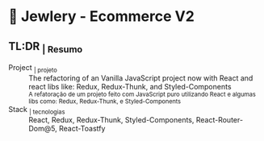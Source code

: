 # :ring: Jewlery - Ecommerce V2


## TL:DR <sub>| Resumo</sub>

<dl>
  <dt>Project <sub>| projeto</sub></dt>
  <dd>The refactoring of an Vanilla JavaScript project now with React and react libs like: Redux, Redux-Thunk, and Styled-Components <br />
    <sup>A refatoração de um projeto feito com JavaScript puro utilizando React e algumas libs como: Redux, Redux-Thunk, e Styled-Components</sup>
    
  <dt>Stack <sub>| tecnologias</sub></dt>
  <dd>React, Redux, Redux-Thunk, Styled-Components, React-Router-Dom@5, React-Toastfy<br />
</dl>
<br/>

